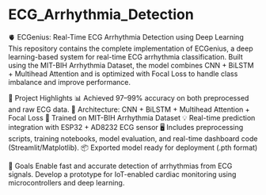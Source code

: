 # ECG_Arrhythmia_Detection
🫀 ECGenius: Real-Time ECG Arrhythmia Detection using Deep Learning
This repository contains the complete implementation of ECGenius, a deep learning-based system for real-time ECG arrhythmia classification. Built using the MIT-BIH Arrhythmia Dataset, the model combines CNN + BiLSTM + Multihead Attention and is optimized with Focal Loss to handle class imbalance and improve performance.

🔬 Project Highlights
  📊 Achieved 97–99% accuracy on both preprocessed and raw ECG data.
  🧠 Architecture: CNN + BiLSTM + Multihead Attention + Focal Loss
  🏥 Trained on MIT-BIH Arrhythmia Dataset
  💡 Real-time prediction integration with ESP32 + AD8232 ECG sensor
  🖥️ Includes preprocessing scripts, training notebooks, model evaluation, and real-time dashboard code (Streamlit/Matplotlib).
  📦 Exported model ready for deployment (.pth format)

🚀 Goals
Enable fast and accurate detection of arrhythmias from ECG signals.
Develop a prototype for IoT-enabled cardiac monitoring using microcontrollers and deep learning.
